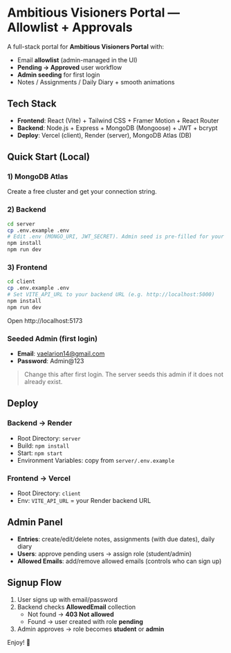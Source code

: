 # Ambitious Visioners Portal — Allowlist + Approvals

A full-stack portal for **Ambitious Visioners Portal** with:
- Email **allowlist** (admin-managed in the UI)
- **Pending → Approved** user workflow
- **Admin seeding** for first login
- Notes / Assignments / Daily Diary + smooth animations

## Tech Stack
- **Frontend**: React (Vite) + Tailwind CSS + Framer Motion + React Router
- **Backend**: Node.js + Express + MongoDB (Mongoose) + JWT + bcrypt
- **Deploy**: Vercel (client), Render (server), MongoDB Atlas (DB)

## Quick Start (Local)

### 1) MongoDB Atlas
Create a free cluster and get your connection string.

### 2) Backend
```bash
cd server
cp .env.example .env
# Edit .env (MONGO_URI, JWT_SECRET). Admin seed is pre-filled for your email.
npm install
npm run dev
```

### 3) Frontend
```bash
cd client
cp .env.example .env
# Set VITE_API_URL to your backend URL (e.g. http://localhost:5000)
npm install
npm run dev
```

Open http://localhost:5173

### Seeded Admin (first login)
- **Email**: vaelarion14@gmail.com
- **Password**: Admin@123
> Change this after first login. The server seeds this admin if it does not already exist.

## Deploy

### Backend → Render
- Root Directory: `server`
- Build: `npm install`
- Start: `npm start`
- Environment Variables: copy from `server/.env.example`

### Frontend → Vercel
- Root Directory: `client`
- Env: `VITE_API_URL` = your Render backend URL

## Admin Panel
- **Entries**: create/edit/delete notes, assignments (with due dates), daily diary
- **Users**: approve pending users → assign role (student/admin)
- **Allowed Emails**: add/remove allowed emails (controls who can sign up)

## Signup Flow
1. User signs up with email/password
2. Backend checks **AllowedEmail** collection
   - Not found → **403 Not allowed**
   - Found → user created with role **pending**
3. Admin approves → role becomes **student** or **admin**

Enjoy! 🚀
